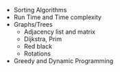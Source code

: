 - Sorting Algorithms
- Run Time and Time complexity
- Graphs/Trees
	- Adjacency list and matrix
	- Dijkstra, Prim
	- Red black
	- Rotations
- Greedy and Dynamic Programming